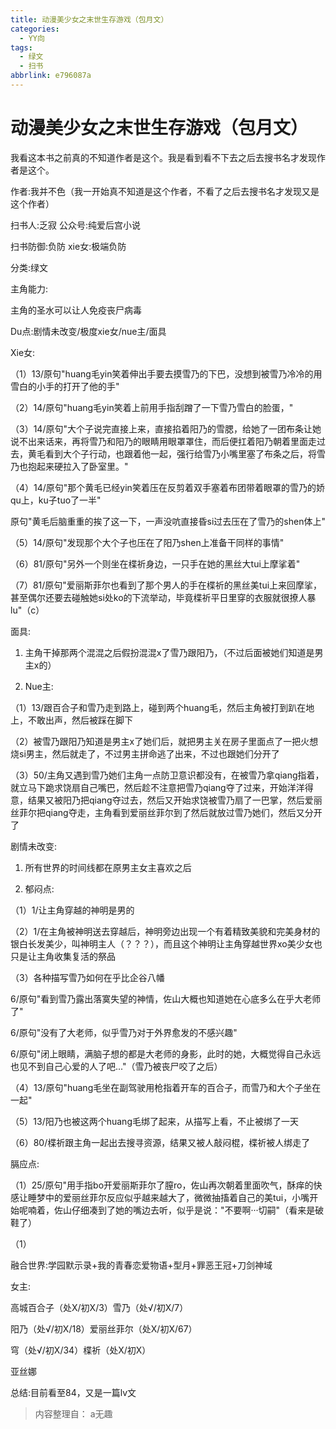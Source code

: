 ```yaml
---
title: 动漫美少女之末世生存游戏（包月文）
categories:
  - YY向
tags:
  - 绿文
  - 扫书
abbrlink: e796087a
---
```

# 动漫美少女之末世生存游戏（包月文）
我看这本书之前真的不知道作者是这个。我是看到看不下去之后去搜书名才发现作者是这个。

作者:我并不色（我一开始真不知道是这个作者，不看了之后去搜书名才发现又是这个作者）

扫书人:乏寂 公众号:纯爱后宫小说

扫书防御:负防 xie女:极端负防

分类:绿文

主角能力:

主角的圣水可以让人免疫丧尸病毒

Du点:剧情未改变/极度xie女/nue主/面具

Xie女:

（1）13/原句"huang毛yin笑着伸出手要去摸雪乃的下巴，没想到被雪乃冷冷的用雪白的小手的打开了他的手"

（2）14/原句"huang毛yin笑着上前用手指刮蹭了一下雪乃雪白的脸蛋，"

（3）14/原句"大个子说完直接上来，直接掐着阳乃的雪腮，给她了一团布条让她说不出来话来，再将雪乃和阳乃的眼睛用眼罩罩住，而后便扛着阳乃朝着里面走过去，黄毛看到大个子行动，也跟着他一起，强行给雪乃小嘴里塞了布条之后，将雪乃也抱起来硬拉入了卧室里。"

（4）14/原句"那个黄毛已经yin笑着压在反剪着双手塞着布团带着眼罩的雪乃的娇qu上，ku子tuo了一半"

原句"黄毛后脑重重的挨了这一下，一声没吭直接昏si过去压在了雪乃的shen体上"

（5）14/原句"发现那个大个子也压在了阳乃shen上准备干同样的事情"

（6）81/原句"另外一个则坐在楪祈身边，一只手在她的黑丝大tui上摩挲着"

（7）81/原句"爱丽斯菲尔也看到了那个男人的手在楪祈的黑丝美tui上来回摩挲，甚至偶尔还要去碰触她si处ko的下流举动，毕竟楪祈平日里穿的衣服就很撩人暴lu"（c）

面具:

1.  主角干掉那两个混混之后假扮混混x了雪乃跟阳乃，（不过后面被她们知道是男主x的）

2.  Nue主:

（1）13/跟百合子和雪乃走到路上，碰到两个huang毛，然后主角被打到趴在地上，不敢出声，然后被踩在脚下

（2）被雪乃跟阳乃知道是男主x了她们后，就把男主关在房子里面点了一把火想烧si男主，然后就走了，不过男主拼命逃了出来，不过也跟她们分开了

（3）50/主角又遇到雪乃她们主角一点防卫意识都没有，在被雪乃拿qiang指着，就立马下跪求饶扇自己嘴巴，然后趁不注意把雪乃qiang夺了过来，开始洋洋得意，结果又被阳乃把qiang夺过去，然后又开始求饶被雪乃扇了一巴掌，然后爱丽丝菲尔把qiang夺走，主角看到爱丽丝菲尔到了然后就放过雪乃她们，然后又分开了

剧情未改变:

1.  所有世界的时间线都在原男主女主喜欢之后

2.  郁闷点:

（1）1/让主角穿越的神明是男的

（2）1/在主角被神明送去穿越后，神明旁边出现一个有着精致美貌和完美身材的银白长发美少，叫神明主人（？？？），而且这个神明让主角穿越世界xo美少女也只是让主角收集复活的祭品

（3）各种描写雪乃如何在乎比企谷八幡

6/原句"看到雪乃露出落寞失望的神情，佐山大概也知道她在心底多么在乎大老师了"

6/原句"没有了大老师，似乎雪乃对于外界愈发的不感兴趣"

6/原句"闭上眼睛，满脑子想的都是大老师的身影，此时的她，大概觉得自己永远也见不到自己心爱的人了吧..."（雪乃被丧尸咬了之后）

（4）13/原句"huang毛坐在副驾驶用枪指着开车的百合子，而雪乃和大个子坐在一起"

（5）13/阳乃也被这两个huang毛绑了起来，从描写上看，不止被绑了一天

（6）80/楪祈跟主角一起出去搜寻资源，结果又被人敲闷棍，楪祈被人绑走了

膈应点:

（1）25/原句"用手指bo开爱丽斯菲尔了膣ro，佐山再次朝着里面吹气，酥痒的快感让睡梦中的爱丽丝菲尔反应似乎越来越大了，微微抽搐着自己的美tui，小嘴开始呢喃着，佐山仔细凑到了她的嘴边去听，似乎是说："不要啊···切嗣"（看来是破鞋了）

（1）

融合世界:学园默示录+我的青春恋爱物语+型月+罪恶王冠+刀剑神域

女主:

高城百合子（处X/初X/3）雪乃（处√/初X/7）

阳乃（处√/初X/18）爱丽丝菲尔（处X/初X/67）

穹（处√/初X/34）楪祈（处Ⅹ/初Ⅹ）

亚丝娜

总结:目前看至84，又是一篇lv文


> 内容整理自： a无趣